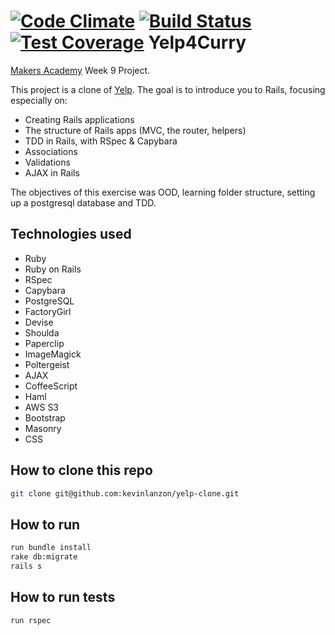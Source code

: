 [![Code Climate](https://codeclimate.com/github/kevinlanzon/yelp-clone/badges/gpa.svg)](https://codeclimate.com/github/kevinlanzon/yelp-clone)
[![Build Status](https://travis-ci.org/kevinlanzon/yelp-clone.svg?branch=master)](https://travis-ci.org/kevinlanzon/yelp-clone)
[![Test Coverage](https://codeclimate.com/github/kevinlanzon/yelp-clone/badges/coverage.svg)](https://codeclimate.com/github/kevinlanzon/yelp-clone/coverage)
Yelp4Curry
==========
[Makers Academy](http://www.makersacademy.com) Week 9 Project.

This project is a clone of [Yelp](http://www.yelp.co.uk/). The goal is to introduce you to Rails, focusing especially on:

- Creating Rails applications
- The structure of Rails apps (MVC, the router, helpers)
- TDD in Rails, with RSpec & Capybara
- Associations
- Validations
- AJAX in Rails

The objectives of this exercise was OOD, learning folder structure, setting up a postgresql database and TDD.

Technologies used
----
- Ruby
- Ruby on Rails
- RSpec
- Capybara
- PostgreSQL
- FactoryGirl
- Devise
- Shoulda
- Paperclip
- ImageMagick
- Poltergeist
- AJAX
- CoffeeScript
- Haml
- AWS S3
- Bootstrap
- Masonry
- CSS

How to clone this repo
----
```sh
git clone git@github.com:kevinlanzon/yelp-clone.git
```

How to run
----
```sh
run bundle install
rake db:migrate
rails s
```

How to run tests
----
```sh
run rspec
```

